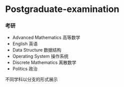 ﻿# Postgraduate-examination### 考研- Advanced Mathematics 高等数学- English 英语- Data Structure 数据结构- Operating System 操作系统- Discrete Mathematics 离散数学- Politics 政治不同学科以分支的形式展示